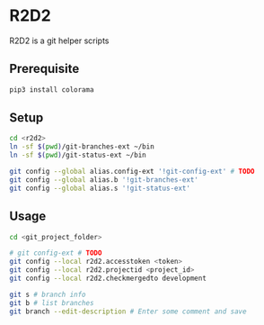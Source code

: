 R2D2
====

R2D2 is a git helper scripts

Prerequisite
------------

```bash
pip3 install colorama
```

Setup
-----

```bash
cd <r2d2>
ln -sf $(pwd)/git-branches-ext ~/bin
ln -sf $(pwd)/git-status-ext ~/bin
```

```bash
git config --global alias.config-ext '!git-config-ext' # TODO
git config --global alias.b '!git-branches-ext'
git config --global alias.s '!git-status-ext'
```

Usage
-----

```bash
cd <git_project_folder>

# git config-ext # TODO
git config --local r2d2.accesstoken <token>
git config --local r2d2.projectid <project_id>
git config --local r2d2.checkmergedto development

git s # branch info
git b # list branches
git branch --edit-description # Enter some comment and save
```
